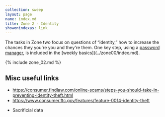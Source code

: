 ```yaml
---
collection: sweep
layout: page
name: index.md
title: Zone 2 - Identity
showonindexas: link
---
```


 The tasks in Zone two focus on questions of “identity,” how to increase the chances they you're you and they're them. One key step, using a [password manager](../zone00/password_manager.md), is included in the [weekly basics]((../zone00/index.md).

{% include zone_02.md %}

## Misc useful links
* <https://consumer.findlaw.com/online-scams/steps-you-should-take-in-preventing-identity-theft.html>
* <https://www.consumer.ftc.gov/features/feature-0014-identity-theft>

- Sacrificial data
